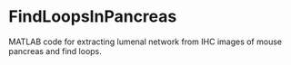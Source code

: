 # FindLoopsInPancreas
MATLAB code for extracting lumenal network from IHC images of mouse 
pancreas and find loops.
